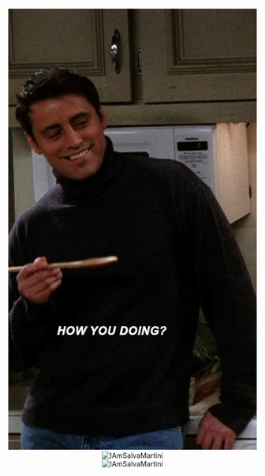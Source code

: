 <p align="center"><img src="https://github.com/IAmSalvaMartini/IAmSalvaMartini/blob/main/howyoudoin.jpg" alt="How you doin?" /><br>
<img src="https://komarev.com/ghpvc/?username=IAmSalvaMartini&style=flat-square" alt="IAmSalvaMartini" /><br>
<img src="https://github-readme-stats.vercel.app/api?username=IAmSalvaMartini&show_icons=true&count_private=true&title_color=ff5555&icon_color=88c0d0&bg_color=151515&text_color=d8dee9" alt="IAmSalvaMartini" />


<!--
**IAmSalvaMartini/IAmSalvaMartini** is a ✨ _special_ ✨ repository because its `README.md` (this file) appears on your GitHub profile.

Here are some ideas to get you started:

- 🔭 I’m currently working on ...
- 🌱 I’m currently learning ...
- 👯 I’m looking to collaborate on ...
- 🤔 I’m looking for help with ...
- 💬 Ask me about ...
- 📫 How to reach me: ...
- 😄 Pronouns: ...
- ⚡ Fun fact: ...
-->
